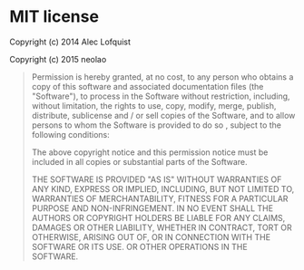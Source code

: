 # MIT license

Copyright \(c\) 2014 Alec Lofquist

Copyright \(c\) 2015 neolao

> Permission is hereby granted, at no cost, to any person who obtains a copy of this software and associated documentation files \(the "Software"\), to process in the Software without restriction, including, without limitation, the rights to use, copy, modify, merge, publish, distribute, sublicense and / or sell copies of the Software, and to allow persons to whom the Software is provided to do so , subject to the following conditions:
>
> The above copyright notice and this permission notice must be included in all copies or substantial parts of the Software.
>
> THE SOFTWARE IS PROVIDED "AS IS" WITHOUT WARRANTIES OF ANY KIND, EXPRESS OR IMPLIED, INCLUDING, BUT NOT LIMITED TO, WARRANTIES OF MERCHANTABILITY, FITNESS FOR A PARTICULAR PURPOSE AND NON-INFRINGEMENT. IN NO EVENT SHALL THE AUTHORS OR COPYRIGHT HOLDERS BE LIABLE FOR ANY CLAIMS, DAMAGES OR OTHER LIABILITY, WHETHER IN CONTRACT, TORT OR OTHERWISE, ARISING OUT OF, OR IN CONNECTION WITH THE SOFTWARE OR ITS USE. OR OTHER OPERATIONS IN THE SOFTWARE.



